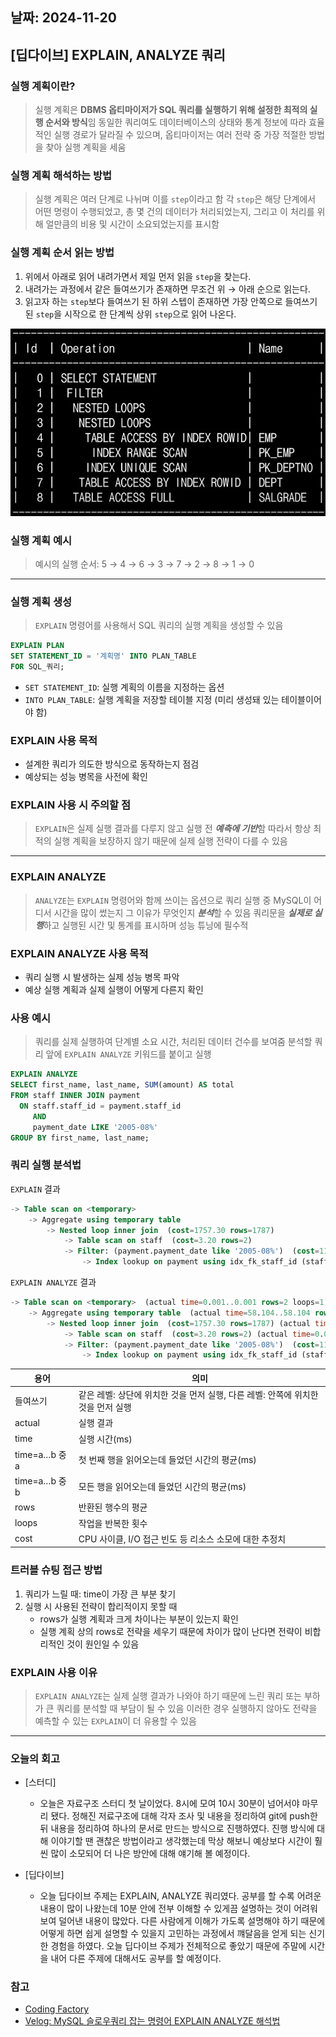 ## 날짜: 2024-11-20

## [딥다이브] EXPLAIN, ANALYZE 쿼리

### 실행 계획이란?

> 실행 계획은 **DBMS 옵티마이저가 SQL 쿼리를 실행하기 위해 설정한 최적의 실행 순서와 방식**임 동일한 쿼리여도 데이터베이스의 상태와 통계 정보에 따라 효율적인 실행 경로가 달라질 수 있으며, 옵티마이저는 여러 전략 중 가장 적절한 방법을 찾아 실행 계획을 세움

### 실행 계획 해석하는 방법

> 실행 계획은 여러 단계로 나뉘며 이를 `step`이라고 함 각 `step`은 해당 단계에서 어떤 명령이 수행되었고, 총 몇 건의 데이터가 처리되었는지, 그리고 이 처리를 위해 얼만큼의 비용 및 시간이 소요되었는지를 표시함

### 실행 계획 순서 읽는 방법

1. 위에서 아래로 읽어 내려가면서 제일 먼저 읽을 `step`을 찾는다.
2. 내려가는 과정에서 같은 들여쓰기가 존재하면 무조건 위 → 아래 순으로 읽는다. 
3. 읽고자 하는 `step`보다 들여쓰기 된 하위 스텝이 존재하면 가장 안쪽으로 들여쓰기 된 `step`을 시작으로 한 단계씩 상위 `step`으로 읽어 나온다.

<img src="./explain.png" height="300px" width="600px"/>

### 실행 계획 예시

> 예시의 실행 순서: 5 → 4 → 6 → 3 → 7 → 2 → 8 → 1 → 0

---

### 실행 계획 생성

> `EXPLAIN` 명령어를 사용해서 SQL 쿼리의 실행 계획을 생성할 수 있음

```sql
EXPLAIN PLAN
SET STATEMENT_ID = '계획명' INTO PLAN_TABLE
FOR SQL_쿼리;
```

- `SET STATEMENT_ID`: 실행 계획의 이름을 지정하는 옵션
- `INTO PLAN_TABLE`: 실행 계획을 저장할 테이블 지정 (미리 생성돼 있는 테이블이어야 함)

### EXPLAIN 사용 목적

- 설계한 쿼리가 의도한 방식으로 동작하는지 점검
- 예상되는 성능 병목을 사전에 확인

### EXPLAIN 사용 시 주의할 점

> `EXPLAIN`은 실제 실행 결과를 다루지 않고 실행 전 ***예측에 기반***함 따라서 항상 최적의 실행 계획을 보장하지 않기 때문에 실제 실행 전략이 다를 수 있음

---

### EXPLAIN ANALYZE

> `ANALYZE`는 `EXPLAIN` 명령어와 함께 쓰이는 옵션으로 쿼리 실행 중 MySQL이 어디서 시간을 많이 썼는지 그 이유가 무엇인지 ***분석***할 수 있음 쿼리문을 ***실제로 실행***하고 실행된 시간 및 통계를 표시하며 성능 튜닝에 필수적

### EXPLAIN ANALYZE 사용 목적

- 쿼리 실행 시 발생하는 실제 성능 병목 파악
- 예상 실행 계획과 실제 실행이 어떻게 다른지 확인

### 사용 예시

> 쿼리를 실제 실행하여 단계별 소요 시간, 처리된 데이터 건수를 보여줌 분석할 쿼리 앞에 `EXPLAIN ANALYZE` 키워드를 붙이고 실행

```sql
EXPLAIN ANALYZE
SELECT first_name, last_name, SUM(amount) AS total
FROM staff INNER JOIN payment
  ON staff.staff_id = payment.staff_id
     AND
     payment_date LIKE '2005-08%'
GROUP BY first_name, last_name;
```

### 쿼리 실행 분석법

`EXPLAIN` 결과

```sql
-> Table scan on <temporary>
    -> Aggregate using temporary table
        -> Nested loop inner join  (cost=1757.30 rows=1787)
            -> Table scan on staff  (cost=3.20 rows=2)
            -> Filter: (payment.payment_date like '2005-08%')  (cost=117.43 rows=894)
                -> Index lookup on payment using idx_fk_staff_id (staff_id=staff.staff_id)  (cost=117.43 rows=8043)
```

`EXPLAIN ANALYZE` 결과

```sql
-> Table scan on <temporary>  (actual time=0.001..0.001 rows=2 loops=1)
    -> Aggregate using temporary table  (actual time=58.104..58.104 rows=2 loops=1)
        -> Nested loop inner join  (cost=1757.30 rows=1787) (actual time=0.816..46.135 rows=5687 loops=1)
            -> Table scan on staff  (cost=3.20 rows=2) (actual time=0.047..0.051 rows=2 loops=1)
            -> Filter: (payment.payment_date like '2005-08%')  (cost=117.43 rows=894) (actual time=0.464..22.767 rows=2844 loops=2)
                -> Index lookup on payment using idx_fk_staff_id (staff_id=staff.staff_id)  (cost=117.43 rows=8043) (actual time=0.450..19.988 rows=8024 loops=2)
```

| 용어 | 의미 |
| --- | --- |
| 들여쓰기 | 같은 레벨: 상단에 위치한 것을 먼저 실행, 다른 레벨: 안쪽에 위치한 것을 먼저 실행 |
| actual | 실행 결과 |
| time | 실행 시간(ms) |
| time=a…b 중 a | 첫 번째 행을 읽어오는데 들었던 시간의 평균(ms) |
| time=a…b 중 b | 모든 행을 읽어오는데 들었던 시간의 평균(ms) |
| rows | 반환된 행수의 평균 |
| loops | 작업을 반복한 횟수 |
| cost | CPU 사이클, I/O 접근 빈도 등 리소스 소모에 대한 추정치 |

### 트러블 슈팅 접근 방법

1. 쿼리가 느릴 때: time이 가장 큰 부분 찾기
2. 실행 시 사용된 전략이 합리적이지 못할 때
    - rows가 실행 계획과 크게 차이나는 부분이 있는지 확인
    - 실행 계획 상의 rows로 전략을 세우기 때문에 차이가 많이 난다면 전략이 비합리적인 것이 원인일 수 있음

### EXPLAIN 사용 이유

> `EXPLAIN ANALYZE`는 실제 실행 결과가 나와야 하기 때문에 느린 쿼리 또는 부하가 큰 쿼리를 분석할 때 부담이 될 수 있음 이러한 경우 실행하지 않아도 전략을 예측할 수 있는 `EXPLAIN`이 더 유용할 수 있음

---

### 오늘의 회고
- [스터디]
  - 오늘은 자료구조 스터디 첫 날이었다. 8시에 모여 10시 30분이 넘어서야 마무리 됐다. 정해진 저료구조에 대해 각자 조사 및 내용을 정리하여 git에 push한 뒤 내용을 정리하여 하나의 문서로 만드는 방식으로 진행하였다. 진행 방식에 대해 이야기할 땐 괜찮은 방법이라고 생각했는데 막상 해보니 예상보다 시간이 훨씬 많이 소모되어 더 나은 방안에 대해 얘기해 볼 예정이다. 

- [딥다이브]
  - 오늘 딥다이브 주제는 EXPLAIN, ANALYZE 쿼리였다. 공부를 할 수록 어려운 내용이 많이 나왔는데 10분 안에 전부 이해할 수 있게끔 설명하는 것이 어려워보여 덜어낸 내용이 많았다. 
  다른 사람에게 이해가 가도록 설명해야 하기 때문에 어떻게 하면 쉽게 설명할 수 있을지 고민하는 과정에서 꺠달음을 얻게 되는 신기한 경험을 하였다. 오늘 딥다이브 주제가 전체적으로 좋았기 때문에 
  주말에 시간을 내어 다른 주제에 대해서도 공부를 할 예정이다. 

### 참고
- [Coding Factory](https://coding-factory.tistory.com/744)
- [Velog: MySQL 슬로우쿼리 잡는 명령어 EXPLAIN ANALYZE 해석법](https://velog.io/@wisepine/MySQL-%EC%8A%AC%EB%A1%9C%EC%9A%B0%EC%BF%BC%EB%A6%AC-%EC%9E%A1%EB%8A%94-%EB%AA%85%EB%A0%B9%EC%96%B4-EXPLAIN-ANALIZE-%ED%95%B4%EC%84%9D%EB%B2%95)
